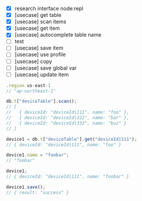 - [x] research interface node:repl
- [x] [usecase] get table
- [x] [usecase] scan items
- [x] [usecase] get item
- [x] [usecase] autocomplete table name
- [ ] test
- [ ] [usecase] save item
- [ ] [usecase] use profile
- [ ] [usecase] copy
- [ ] [usecase] save global var
- [ ] [usecase] update item

```js
.region us-east-1
// "ap-northeast-1"

db.t["deviceTable"].scan();
// [
//   { deviceId: "deviceId|111", name: "foo" },
//   { deviceId: "deviceId|222", name: "bar" },
//   { deviceId: "deviceId|333", name: "buz" }
// ]

device1 = db.t["deviceTable"].get("deviceId|111");
// { deviceId: "deviceId|111", name: "foo" }

device1.name = "foobar";
// "foobar"

device1;
// { deviceId: "deviceId|111", name: "foobar" }

device1.save();
// { result: "success" }
```

